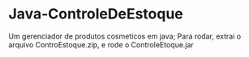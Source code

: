 # Java-ControleDeEstoque
Um gerenciador de produtos cosmeticos em java;
Para rodar, extrai o arquivo ControEstoque.zip, e rode o ControleEtoque.jar
